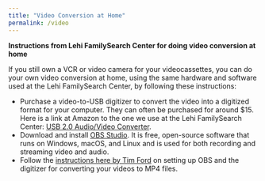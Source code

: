 ```yaml
---
title: "Video Conversion at Home"
permalink: /video
---
```

**Instructions from Lehi FamilySearch Center for doing video conversion at home**

If you still own a VCR or video camera for your videocassettes, you can do your own video conversion at home, using the same hardware and software used at the Lehi FamilySearch Center, by following these instructions:

* Purchase a video-to-USB digitizer to convert the video into a digitized format for your computer. They can often be purchased for around $15. Here is a link at Amazon to the one we use at the Lehi FamilySearch Center: [USB 2.0 Audio/Video Converter](https://www.amazon.com/dp/B087TDN2FL).
* Download and install [OBS Studio](https://obsproject.com/). It is free, open-source software that runs on Windows, macOS, and Linux and is used for both recording and streaming video and audio.
* Follow the [instructions here by Tim Ford](https://timfordphoto.com/digitizing-vhs-tapes-using-obs/) on setting up OBS and the digitizer for converting your videos to MP4 files.
